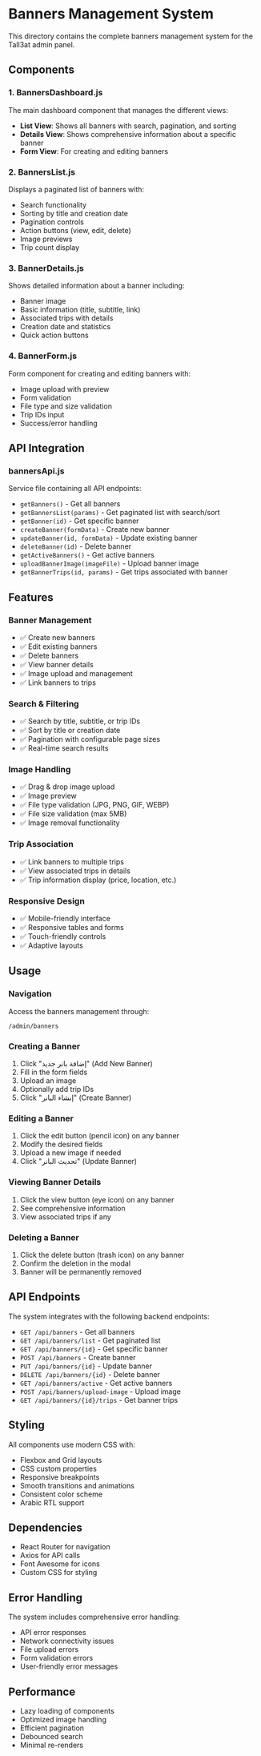 # Banners Management System

This directory contains the complete banners management system for the Tall3at admin panel.

## Components

### 1. BannersDashboard.js
The main dashboard component that manages the different views:
- **List View**: Shows all banners with search, pagination, and sorting
- **Details View**: Shows comprehensive information about a specific banner
- **Form View**: For creating and editing banners

### 2. BannersList.js
Displays a paginated list of banners with:
- Search functionality
- Sorting by title and creation date
- Pagination controls
- Action buttons (view, edit, delete)
- Image previews
- Trip count display

### 3. BannerDetails.js
Shows detailed information about a banner including:
- Banner image
- Basic information (title, subtitle, link)
- Associated trips with details
- Creation date and statistics
- Quick action buttons

### 4. BannerForm.js
Form component for creating and editing banners with:
- Image upload with preview
- Form validation
- File type and size validation
- Trip IDs input
- Success/error handling

## API Integration

### bannersApi.js
Service file containing all API endpoints:
- `getBanners()` - Get all banners
- `getBannersList(params)` - Get paginated list with search/sort
- `getBanner(id)` - Get specific banner
- `createBanner(formData)` - Create new banner
- `updateBanner(id, formData)` - Update existing banner
- `deleteBanner(id)` - Delete banner
- `getActiveBanners()` - Get active banners
- `uploadBannerImage(imageFile)` - Upload banner image
- `getBannerTrips(id, params)` - Get trips associated with banner

## Features

### Banner Management
- ✅ Create new banners
- ✅ Edit existing banners
- ✅ Delete banners
- ✅ View banner details
- ✅ Image upload and management
- ✅ Link banners to trips

### Search & Filtering
- ✅ Search by title, subtitle, or trip IDs
- ✅ Sort by title or creation date
- ✅ Pagination with configurable page sizes
- ✅ Real-time search results

### Image Handling
- ✅ Drag & drop image upload
- ✅ Image preview
- ✅ File type validation (JPG, PNG, GIF, WEBP)
- ✅ File size validation (max 5MB)
- ✅ Image removal functionality

### Trip Association
- ✅ Link banners to multiple trips
- ✅ View associated trips in details
- ✅ Trip information display (price, location, etc.)

### Responsive Design
- ✅ Mobile-friendly interface
- ✅ Responsive tables and forms
- ✅ Touch-friendly controls
- ✅ Adaptive layouts

## Usage

### Navigation
Access the banners management through:
```
/admin/banners
```

### Creating a Banner
1. Click "إضافة بانر جديد" (Add New Banner)
2. Fill in the form fields
3. Upload an image
4. Optionally add trip IDs
5. Click "إنشاء البانر" (Create Banner)

### Editing a Banner
1. Click the edit button (pencil icon) on any banner
2. Modify the desired fields
3. Upload a new image if needed
4. Click "تحديث البانر" (Update Banner)

### Viewing Banner Details
1. Click the view button (eye icon) on any banner
2. See comprehensive information
3. View associated trips if any

### Deleting a Banner
1. Click the delete button (trash icon) on any banner
2. Confirm the deletion in the modal
3. Banner will be permanently removed

## API Endpoints

The system integrates with the following backend endpoints:

- `GET /api/banners` - Get all banners
- `GET /api/banners/list` - Get paginated list
- `GET /api/banners/{id}` - Get specific banner
- `POST /api/banners` - Create banner
- `PUT /api/banners/{id}` - Update banner
- `DELETE /api/banners/{id}` - Delete banner
- `GET /api/banners/active` - Get active banners
- `POST /api/banners/upload-image` - Upload image
- `GET /api/banners/{id}/trips` - Get banner trips

## Styling

All components use modern CSS with:
- Flexbox and Grid layouts
- CSS custom properties
- Responsive breakpoints
- Smooth transitions and animations
- Consistent color scheme
- Arabic RTL support

## Dependencies

- React Router for navigation
- Axios for API calls
- Font Awesome for icons
- Custom CSS for styling

## Error Handling

The system includes comprehensive error handling:
- API error responses
- Network connectivity issues
- File upload errors
- Form validation errors
- User-friendly error messages

## Performance

- Lazy loading of components
- Optimized image handling
- Efficient pagination
- Debounced search
- Minimal re-renders 